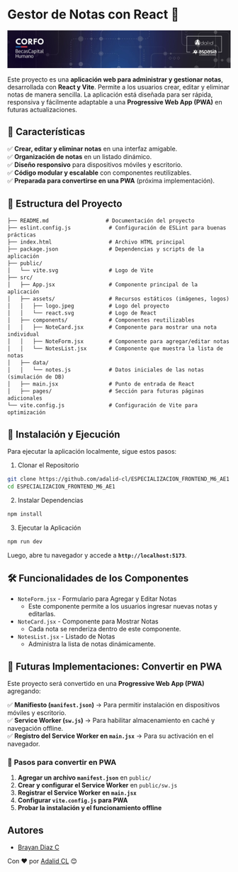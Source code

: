 # Gestor de Notas con React 📝

![Logo](src/assets/logo.jpeg)

Este proyecto es una **aplicación web para administrar y gestionar notas**, desarrollada con **React y Vite**. Permite a los usuarios crear, editar y eliminar notas de manera sencilla. La aplicación está diseñada para ser rápida, responsiva y fácilmente adaptable a una **Progressive Web App (PWA)** en futuras actualizaciones.

## **📌 Características**

✅ **Crear, editar y eliminar notas** en una interfaz amigable.  
✅ **Organización de notas** en un listado dinámico.  
✅ **Diseño responsivo** para dispositivos móviles y escritorio.  
✅ **Código modular y escalable** con componentes reutilizables.  
✅ **Preparada para convertirse en una PWA** (próxima implementación).

## **📁 Estructura del Proyecto**

```plaintext
├── README.md                  # Documentación del proyecto
├── eslint.config.js            # Configuración de ESLint para buenas prácticas
├── index.html                  # Archivo HTML principal
├── package.json                # Dependencias y scripts de la aplicación
├── public/
│   └── vite.svg                # Logo de Vite
├── src/
│   ├── App.jsx                 # Componente principal de la aplicación
│   ├── assets/                 # Recursos estáticos (imágenes, logos)
│   │   ├── logo.jpeg           # Logo del proyecto
│   │   └── react.svg           # Logo de React
│   ├── components/             # Componentes reutilizables
│   │   ├── NoteCard.jsx        # Componente para mostrar una nota individual
│   │   ├── NoteForm.jsx        # Componente para agregar/editar notas
│   │   └── NotesList.jsx       # Componente que muestra la lista de notas
│   ├── data/
│   │   └── notes.js            # Datos iniciales de las notas (simulación de DB)
│   ├── main.jsx                # Punto de entrada de React
│   ├── pages/                  # Sección para futuras páginas adicionales
└── vite.config.js              # Configuración de Vite para optimización
```

## **🚀 Instalación y Ejecución**

Para ejecutar la aplicación localmente, sigue estos pasos:

1. Clonar el Repositorio

```bash
git clone https://github.com/adalid-cl/ESPECIALIZACION_FRONTEND_M6_AE1
cd ESPECIALIZACION_FRONTEND_M6_AE1
```

2. Instalar Dependencias

```bash
npm install
```

3. Ejecutar la Aplicación

```bash
npm run dev
```

Luego, abre tu navegador y accede a **`http://localhost:5173`**.

## **🛠️ Funcionalidades de los Componentes**

- `NoteForm.jsx` - Formulario para Agregar y Editar Notas
  - Este componente permite a los usuarios ingresar nuevas notas y editarlas.
- `NoteCard.jsx` - Componente para Mostrar Notas
  - Cada nota se renderiza dentro de este componente.
- `NotesList.jsx` - Listado de Notas
  - Administra la lista de notas dinámicamente.

## **🎯 Futuras Implementaciones: Convertir en PWA**

Este proyecto será convertido en una **Progressive Web App (PWA)** agregando:

✅ **Manifiesto (`manifest.json`)** → Para permitir instalación en dispositivos móviles y escritorio.  
✅ **Service Worker (`sw.js`)** → Para habilitar almacenamiento en caché y navegación offline.  
✅ **Registro del Service Worker en `main.jsx`** → Para su activación en el navegador.

### 📌 **Pasos para convertir en PWA**

1. **Agregar un archivo `manifest.json`** en `public/`
2. **Crear y configurar el Service Worker** en `public/sw.js`
3. **Registrar el Service Worker en `main.jsx`**
4. **Configurar `vite.config.js` para PWA**
5. **Probar la instalación y el funcionamiento offline**

## Autores

- [Brayan Diaz C](https://github.com/brayandiazc)

Con ❤️ por [Adalid CL](https://github.com/adalid-cl) 😊
